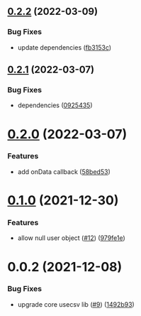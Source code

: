 ## [0.2.2](https://github.com/layercodedev/usecsv-react-plugin/compare/v0.2.1...v0.2.2) (2022-03-09)


### Bug Fixes

* update dependencies ([fb3153c](https://github.com/layercodedev/usecsv-react-plugin/commit/fb3153cf49c312aea6f153336b69db51bcb2b38a))

## [0.2.1](https://github.com/layercodedev/usecsv-react-plugin/compare/v0.2.0...v0.2.1) (2022-03-07)


### Bug Fixes

* dependencies ([0925435](https://github.com/layercodedev/usecsv-react-plugin/commit/0925435998e0e3caed86f3c9592f4e089c3d92ae))

# [0.2.0](https://github.com/layercodedev/usecsv-react-plugin/compare/v0.1.0...v0.2.0) (2022-03-07)


### Features

* add onData callback ([58bed53](https://github.com/layercodedev/usecsv-react-plugin/commit/58bed53a64ef4843aae5dcea44f6e533ab756676))

# [0.1.0](https://github.com/layercodedev/usecsv-react-plugin/compare/v0.0.2...v0.1.0) (2021-12-30)


### Features

* allow null user object ([#12](https://github.com/layercodedev/usecsv-react-plugin/issues/12)) ([979fe1e](https://github.com/layercodedev/usecsv-react-plugin/commit/979fe1e08c45b9f7083632c0c8f52a5110e2ec11))

# 0.0.2 (2021-12-08)


### Bug Fixes

* upgrade core usecsv lib ([#9](https://github.com/layercodedev/usecsv-react-plugin/issues/9)) ([1492b93](https://github.com/layercodedev/usecsv-react-plugin/commit/1492b93f31656aa4d454eeb7c56a3f03447f9fd0))
